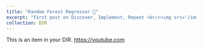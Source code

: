 ```yaml
---
title: "Random Forest Regressor 🌳"
excerpt: "First post on Discover, Implement, Repeat <br/><img src='/images/DIR.png' width='100' height='50'>"
collection: DIR
---
```


This is an item in your DIR. https://youtube.com
